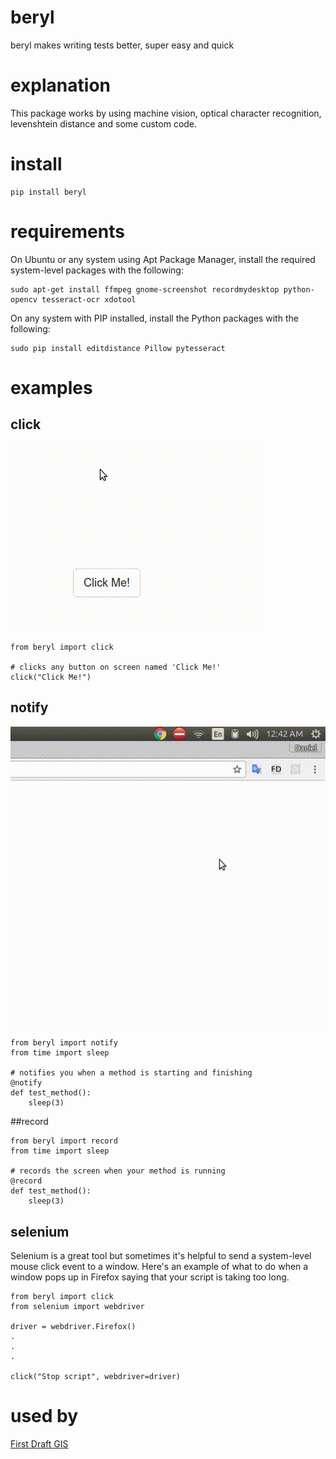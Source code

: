# beryl
beryl makes writing tests better, super easy and quick

# explanation
This package works by using machine vision, optical character recognition, levenshtein distance and some custom code.

# install
```
pip install beryl
```

# requirements
On Ubuntu or any system using Apt Package Manager, install the required system-level packages with the following:
```
sudo apt-get install ffmpeg gnome-screenshot recordmydesktop python-opencv tesseract-ocr xdotool
```
On any system with PIP installed, install the Python packages with the following:
```
sudo pip install editdistance Pillow pytesseract
```

# examples
## click
![gif showing click in action](https://raw.githubusercontent.com/DanielJDufour/beryl/master/gifs/clickbutton.gif)
```
from beryl import click

# clicks any button on screen named 'Click Me!'
click("Click Me!")
```
## notify
![gif showing notify in action](https://raw.githubusercontent.com/DanielJDufour/beryl/master/gifs/notify.gif)
```
from beryl import notify
from time import sleep

# notifies you when a method is starting and finishing
@notify
def test_method():
    sleep(3)
```

##record
```
from beryl import record
from time import sleep

# records the screen when your method is running
@record
def test_method():
    sleep(3)
```

## selenium
Selenium is a great tool but sometimes it's helpful to send a system-level mouse click event to a window.  Here's an example of what to do when a window pops up in Firefox saying that your script is taking too long.
```
from beryl import click
from selenium import webdriver

driver = webdriver.Firefox()
.
.
.

click("Stop script", webdriver=driver)

```

# used by
[First Draft GIS](http://firstdraftgis.com)
